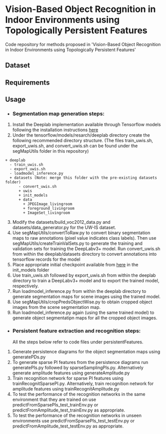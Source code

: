# Vision-Based Object Recognition in Indoor Environments using Topologically Persistent Features
Code repository for methods proposed in 'Vision-Based Object Recognition in Indoor Environments using Topologically Persistent Features'

## Dataset

## Requirements

## Usage
* ### Segmentation map generation steps:
1. Install the Deeplab implementation available through Tensorflow models following the installation instructions [here](https://github.com/tensorflow/models/blob/master/research/deeplab/g3doc/installation.md) 
2. Under the tensorflow/models/resarch/deeplab directory create the following recommended directory structure. (The files train_uwis.sh, export_uwis.sh, and convert_uwis.sh can be found under the segMapUtils folder in this repository)

```
+ deeplab
  - train_uwis.sh
  - export_uwis.sh
  - loadmodel_inference.py
  + datasets (Note: merge this folder with the pre-existing datasets folder)
      - convert_uwis.sh
      + uwis
      + init_models
      + data
        + JPEGImage_livingroom
        + foreground_livingroom
        + ImageSet_livingroom
```   
  
3. Modify the datasets/build_voc2012_data.py and datasets/data_generator.py for the UW-IS dataset.
4. Use segMapUtils/convertToRaw.py to convert binary segmentation maps to raw annotations (pixel value indicates class labels). Then use segMapUtils/createTrainValSets.py to generate the training and validation sets for training the DeepLabv3+ model. Run convert_uwis.sh from within the deeplab/datasets directory to convert annotations into tensorflow records for the model
5. Place appropriate initial checkpoint available from [here](https://github.com/tensorflow/models/tree/master/research/deeplab) in the init_models folder
6. Use train_uwis.sh followed by export_uwis.sh from within the deeplab directory to train a DeepLabv3+ model and to export the trained model, respectively.
7. Run loadmodel_inference.py from within the deeplab directory to generate segmentation maps for scene images using the trained model.
8. Use segMapUtils/cropPredsObjectWise.py to obtain cropped object images from the scene segmentation map.
9. Run loadmodel_inference.py again (using the same trained model) to generate object segmentatipn maps for all the cropped object images.


* ### Persistent feature extraction and recognition steps:
  All the steps below refer to code files under persistentFeatures.
1. Generate persistence diagrams for the object segmentation maps using generatePDs.py 
2. To generate sparse PI features from the persistence diagrams run generatePIs.py followed by sparseSamplingPIs.py. Alternatively generate amplitude features using generateAmplitude.py
3. Train recognition network for sparse PI features using trainRecognitSparsePI.py. Alternatively, train recognition network for amplitude features using trainRecognitAmplitude.py
4. To test the performance of the recognition networks in the same environment that they are trained on use predictFromSparsePIs_test_trainEnv.py or predictFromAmplitude_test_trainEnv.py as appropriate.
5. To test the performance of the recognition networks in unseen environments use predictFromSparsePIs_test_testEnv.py or predictFromAmplitude_test_testEnv.py as appropriate.
